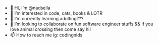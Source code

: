 - 👋 Hi, I’m @nadsella
- 👀 I’m interested in code, cats, books & LOTR
- 🌱 I’m currently learning adulting???
- 💞️ I’m looking to collaborate on fun software engineer stuffs && if you love animal crossing then come say hi!
- 📫 How to reach me ig: codingnids

<!---
nadsella/nadsella is a ✨ special ✨ repository because its `README.md` (this file) appears on your GitHub profile.
You can click the Preview link to take a look at your changes.
--->
